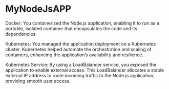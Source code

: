 # MyNodeJsAPP
Docker: You containerized the Node.js application, enabling it to run as a portable, isolated container that encapsulates the code and its dependencies.

Kubernetes: You managed the application deployment on a Kubernetes cluster. Kubernetes helped automate the orchestration and scaling of containers, enhancing the application’s availability and resilience.

Kubernetes Service: By using a LoadBalancer service, you exposed the application to enable external access. This LoadBalancer allocates a stable external IP address to route incoming traffic to the Node.js application, providing smooth user access.
